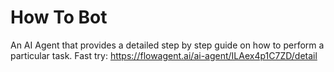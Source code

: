 # How To Bot
An AI Agent that provides a detailed step by step guide on how to perform a particular task.
Fast try: https://flowagent.ai/ai-agent/ILAex4p1C7ZD/detail
